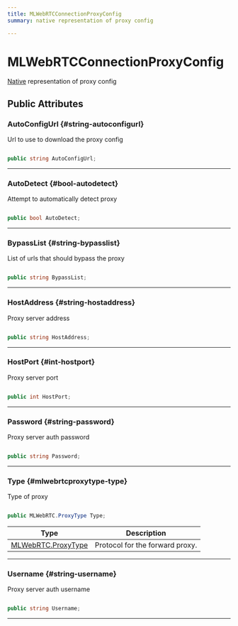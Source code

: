 ```yaml
---
title: MLWebRTCConnectionProxyConfig
summary: native representation of proxy config 

---
```


# MLWebRTCConnectionProxyConfig




[Native](/versioned_docs/version-22-May-2023/unity-api/api/UnityEngine.XR.MagicLeap.Native/UnityEngine.XR.MagicLeap.Native.md) representation of proxy config   





## Public Attributes

### AutoConfigUrl {#string-autoconfigurl}

Url to use to download the proxy config 

```csharp

public string AutoConfigUrl;

```






-----------

### AutoDetect {#bool-autodetect}

Attempt to automatically detect proxy 

```csharp

public bool AutoDetect;

```






-----------

### BypassList {#string-bypasslist}

List of urls that should bypass the proxy 

```csharp

public string BypassList;

```






-----------

### HostAddress {#string-hostaddress}

Proxy server address 

```csharp

public string HostAddress;

```






-----------

### HostPort {#int-hostport}

Proxy server port 

```csharp

public int HostPort;

```






-----------

### Password {#string-password}

Proxy server auth password 

```csharp

public string Password;

```






-----------

### Type {#mlwebrtcproxytype-type}

Type of proxy 

```csharp

public MLWebRTC.ProxyType Type;

```

| Type | Description  | 
|--|--|
| [MLWebRTC.ProxyType](/versioned_docs/version-22-May-2023/unity-api/api/UnityEngine.XR.MagicLeap/MLWebRTC/UnityEngine.XR.MagicLeap.MLWebRTC.md#enums-proxytype) | Protocol for the forward proxy.  |





-----------

### Username {#string-username}

Proxy server auth username 

```csharp

public string Username;

```






-----------


